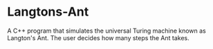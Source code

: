 # Langtons-Ant
A C++ program that simulates the universal Turing machine known as Langton's Ant.  The user decides how many steps the Ant takes.
